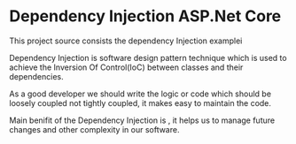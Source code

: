 # Dependency Injection ASP.Net Core
This project source consists the dependency Injection examplei

Dependency Injection is software design pattern technique which is used to achieve the Inversion Of Control(IoC) between classes and their dependencies.

As a good developer we should write the logic or code which should be loosely coupled not tightly coupled, it makes easy to maintain the code.

Main benifit of the Dependency Injection is , it helps us to manage future changes and other complexity in our software.
